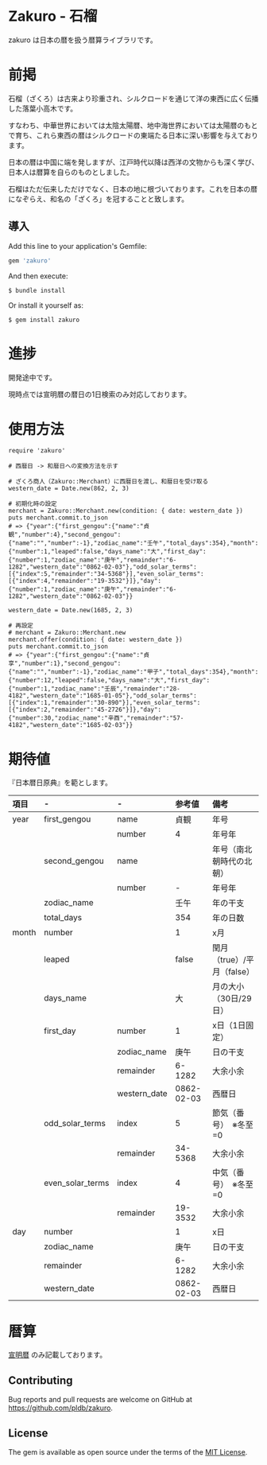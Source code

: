 # Zakuro - 石榴
zakuro は日本の暦を扱う暦算ライブラリです。

# 前掲
石榴（ざくろ）は古来より珍重され、シルクロードを通じて洋の東西に広く伝播した落葉小高木です。

すなわち、中華世界においては太陰太陽暦、地中海世界においては太陽暦のもとで育ち、これら東西の暦はシルクロードの東端たる日本に深い影響を与えております。

日本の暦は中国に端を発しますが、江戸時代以降は西洋の文物からも深く学び、日本人は暦算を自らのものとしました。

石榴はただ伝来しただけでなく、日本の地に根づいております。これを日本の暦になぞらえ、和名の「ざくろ」を冠することと致します。

## 導入

Add this line to your application's Gemfile:

```ruby
gem 'zakuro'
```

And then execute:

    $ bundle install

Or install it yourself as:

    $ gem install zakuro

# 進捗

開発途中です。

現時点では宣明暦の暦日の1日検索のみ対応しております。

# 使用方法

```
require 'zakuro'

# 西暦日 -> 和暦日への変換方法を示す

# ざくろ商人（Zakuro::Merchant）に西暦日を渡し、和暦日を受け取る
western_date = Date.new(862, 2, 3)

# 初期化時の設定
merchant = Zakuro::Merchant.new(condition: { date: western_date })
puts merchant.commit.to_json
# => {"year":{"first_gengou":{"name":"貞観","number":4},"second_gengou":{"name":"","number":-1},"zodiac_name":"壬午","total_days":354},"month":{"number":1,"leaped":false,"days_name":"大","first_day":{"number":1,"zodiac_name":"庚午","remainder":"6-1282","western_date":"0862-02-03"},"odd_solar_terms":[{"index":5,"remainder":"34-5368"}],"even_solar_terms":[{"index":4,"remainder":"19-3532"}]},"day":{"number":1,"zodiac_name":"庚午","remainder":"6-1282","western_date":"0862-02-03"}}

western_date = Date.new(1685, 2, 3)

# 再設定
# merchant = Zakuro::Merchant.new
merchant.offer(condition: { date: western_date })
puts merchant.commit.to_json
# => {"year":{"first_gengou":{"name":"貞享","number":1},"second_gengou":{"name":"","number":-1},"zodiac_name":"甲子","total_days":354},"month":{"number":12,"leaped":false,"days_name":"大","first_day":{"number":1,"zodiac_name":"壬辰","remainder":"28-4182","western_date":"1685-01-05"},"odd_solar_terms":[{"index":1,"remainder":"30-890"}],"even_solar_terms":[{"index":2,"remainder":"45-2726"}]},"day":{"number":30,"zodiac_name":"辛酉","remainder":"57-4182","western_date":"1685-02-03"}}
```

# 期待値
『日本暦日原典』を範とします。

|項目|-|-|参考値|備考|
|:----|:----|:----|:----|:----|
|year|first_gengou|name|貞観|年号|
| | |number|4|年号年|
| |second_gengou|name| |年号（南北朝時代の北朝）|
| | |number|-|年号年|
| |zodiac_name| |壬午|年の干支|
| |total_days| |354|年の日数|
|month|number| |1|x月|
| |leaped| |false|閏月（true）/平月（false）|
| |days_name| |大|月の大小（30日/29日）|
| |first_day|number|1|x日（1日固定）|
| | |zodiac_name|庚午|日の干支|
| | |remainder|6-1282|大余小余|
| | |western_date|0862-02-03|西暦日|
| |odd_solar_terms|index|5|節気（番号）　※冬至=0|
| | |remainder|34-5368|大余小余|
| |even_solar_terms|index|4|中気（番号）　※冬至=0|
| | |remainder|19-3532|大余小余|
|day|number| |1|x日|
| |zodiac_name| |庚午|日の干支|
| |remainder| |6-1282|大余小余|
| |western_date| |0862-02-03|西暦日|

# 暦算

[宣明暦](./lib/zakuro/version/senmyou/README.md) のみ記載しております。

## Contributing

Bug reports and pull requests are welcome on GitHub at https://github.com/pldb/zakuro.


## License

The gem is available as open source under the terms of the [MIT License](https://opensource.org/licenses/MIT).
